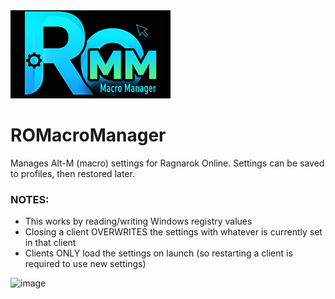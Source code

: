 <img src="app_logo.png" alt="App Logo" width="256">

# ROMacroManager

Manages Alt-M (macro) settings for Ragnarok Online. Settings can be saved to profiles, then restored later.

### NOTES:

- This works by reading/writing Windows registry values
- Closing a client OVERWRITES the settings with whatever is currently set in that client
- Clients ONLY load the settings on launch (so restarting a client is required to use new settings)

<img width="466" height="393" alt="image" src="https://github.com/user-attachments/assets/69841ac9-ffd9-4983-92bd-649162bef828" />

